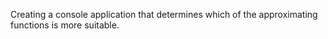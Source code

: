 Creating a console application that determines which of the approximating functions is more suitable.
